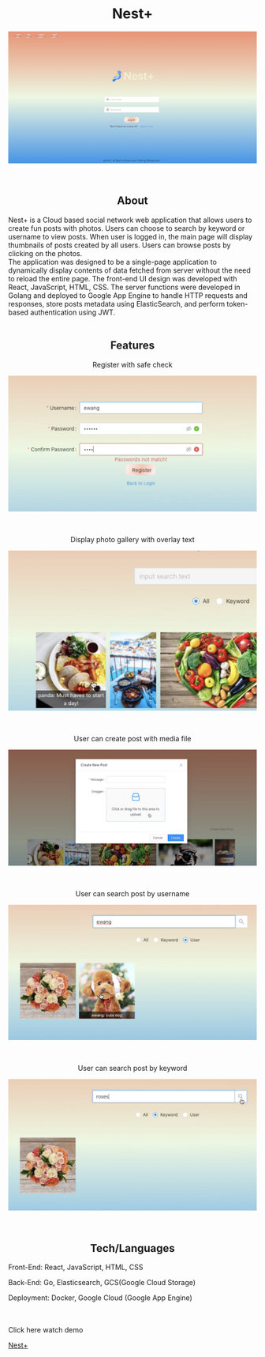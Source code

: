 <h1 align="center">Nest+</h1>

<div align="center">
  <img align="center" src="https://github.com/xdietcode/nest/blob/img/nest-web/public/nest_login.png">
</div>
<br>
<br>
<h2 align="center">About</h2>
Nest+ is a Cloud based social network web application that allows users to create fun posts with photos. Users can choose to search by keyword or username to view posts. When user is logged in, the main page will display thumbnails of posts created by all users. Users can browse posts by clicking on the photos.
<br>
The application was designed to be a single-page application to dynamically display contents of data fetched from server without the need to reload the entire page. The front-end UI design was developed with React, JavaScript, HTML, CSS. The server functions were developed in Golang and deployed to Google App Engine to handle HTTP requests and responses, store posts metadata using ElasticSearch, and perform token-based authentication using JWT.
<br>
<br>
<h2 align="center">Features</h2>

<p align="center">Register with safe check</p>
<div align="center">
  <img align="center" src="https://github.com/xdietcode/nest/blob/img/nest-web/public/nest_register.png">
</div>
<br>
<br>

<p align="center">Display photo gallery with overlay text</p>
<div align="center">
  <img align="center" src="https://github.com/xdietcode/nest/blob/img/nest-web/public/nest_overlay.png">
</div>
<br>
<br>

<p align="center">User can create post with media file</p>
<div align="center">
  <img align="center" src="https://github.com/xdietcode/nest/blob/img/nest-web/public/nest_post.png">
</div>
<br>
<br>
<p align="center">User can search post by username</p>
<div align="center">
  <img align="center" src="https://github.com/xdietcode/nest/blob/img/nest-web/public/nest_user.png">
</div>
<br>
<br>
<p align="center">User can search post by keyword</p>
<div align="center">
  <img align="center" src="https://github.com/xdietcode/nest/blob/img/nest-web/public/nest_keyword_.png">
</div>
<br>
<br>

<h2 align="center">Tech/Languages</h2>

Front-End: React, JavaScript, HTML, CSS

Back-End:  Go, Elasticsearch, GCS(Google Cloud Storage)

Deployment: Docker, Google Cloud (Google App Engine)
<br>
<br>
<br>

Click here watch demo

[Nest+](https://drive.google.com/file/d/1ExyaVeGTlA6ro7nXSnKco8GGXy8dAmAI/view?usp=sharing)

